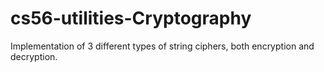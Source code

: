 cs56-utilities-Cryptography
===========================

Implementation of 3 different types of string ciphers, both encryption and decryption.
